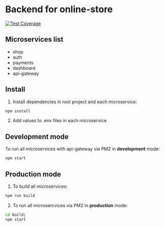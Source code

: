 # Backend for online-store

[![Test Coverage](https://api.codeclimate.com/v1/badges/edf6c50239f33450ba88/test_coverage)](https://codeclimate.com/github/dosandk/online-store-backend/test_coverage)

## Microservices list

- shop
- auth
- payments
- dashboard
- api-gateway

## Install

1. Install dependencies in root project and each microservice:

```bash
npm install
```

2. Add values to .env files in each microservice

## Development mode

To run all microservices with api-gateway via PM2 in **development** mode:

```bash
npm start
```

## Production mode

1. To build all microservices:

```bash
npm run build
```

2. To run all microsercvices via PM2 in **production** mode:

```bash
cd build;
npm start
```
